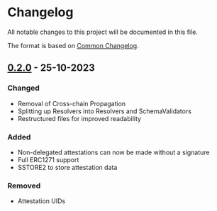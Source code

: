 # Changelog

All notable changes to this project will be documented in this file.

The format is based on [Common Changelog](https://common-changelog.org/).

[0.2.0]: https://github.com/rhinestonewtf/registry/releases/tag/v0.2.0
[0.1.0]: https://github.com/rhinestonewtf/registry/releases/tag/v0.1.0

## [0.2.0] - 25-10-2023

### Changed

- Removal of Cross-chain Propagation
- Splitting up Resolvers into Resolvers and SchemaValidators
- Restructured files for improved readability

### Added

- Non-delegated attestations can now be made without a signature
- Full ERC1271 support
- SSTORE2 to store attestation data

### Removed

- Attestation UIDs
